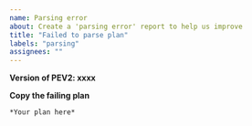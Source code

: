 ```yaml
---
name: Parsing error
about: Create a 'parsing error' report to help us improve
title: "Failed to parse plan"
labels: "parsing"
assignees: ""
---
```


**Version of PEV2: xxxx**

**Copy the failing plan**

```
*Your plan here*
```
